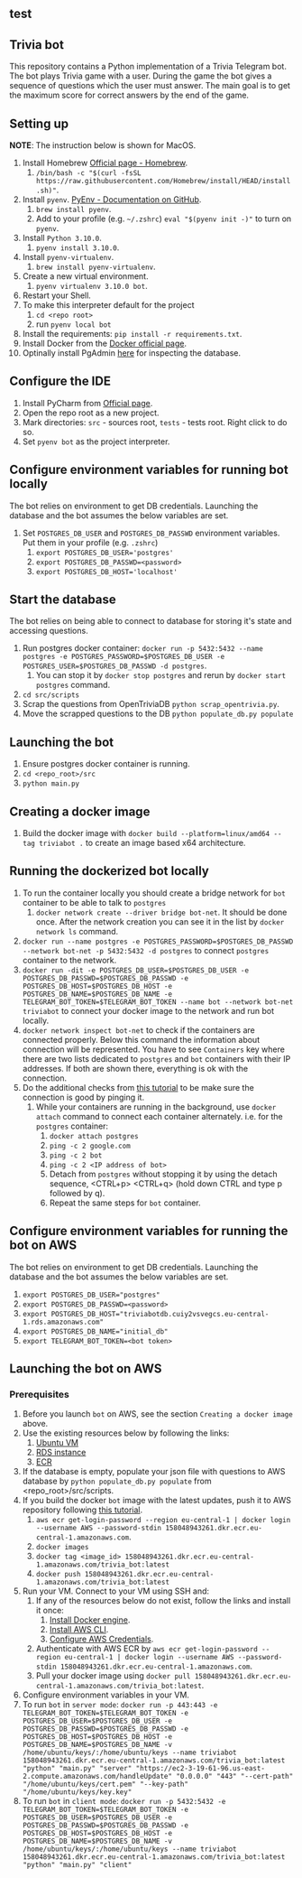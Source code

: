 ## test

## Trivia bot 
   This repository contains a Python implementation of a Trivia Telegram bot. The bot plays Trivia game with a user. During the game the bot gives a sequence of questions which the user must answer. The main goal is to get the maximum score for correct answers by the end of the game.

## Setting up


**NOTE**: The instruction below is shown for MacOS.
1. Install Homebrew [Official page - Homebrew](https://brew.sh/).
   1. `/bin/bash -c "$(curl -fsSL https://raw.githubusercontent.com/Homebrew/install/HEAD/install.sh)"`.
1. Install `pyenv`. [PyEnv - Documentation on GitHub](https://github.com/pyenv/pyenv).
   1. `brew install pyenv`.
   1. Add to your profile (e.g. `~/.zshrc`) `eval "$(pyenv init -)"` to turn on `pyenv`.
1. Install `Python 3.10.0`.
   1. `pyenv install 3.10.0`.
1. Install `pyenv-virtualenv`.
   1. `brew install pyenv-virtualenv`.
1. Create a new virtual environment.
   1. `pyenv virtualenv 3.10.0 bot`.
1. Restart your Shell.
1. To make this interpreter default for the project
   1. `cd <repo root>`
   1. run `pyenv local bot`
1. Install the requirements: `pip install -r requirements.txt`.
1. Install Docker from the [Docker official page](https://www.docker.com/).
1. Optinally install PgAdmin [here](https://www.postgresql.org/ftp/pgadmin/pgadmin4/) for inspecting the database.


## Configure the IDE

1. Install PyCharm from [Official page](https://www.jetbrains.com/pycharm/).
1. Open the repo root as a new project.
1. Mark directories: `src` - sources root, `tests` - tests root. Right click to do so.
1. Set `pyenv bot` as the project interpreter.


## Configure environment variables for running bot locally

The bot relies on environment to get DB credentials. Launching the database and the bot assumes the below variables are set.

1. Set `POSTGRES_DB_USER` and `POSTGRES_DB_PASSWD` environment variables. Put them in your profile (e.g. `.zshrc`)
   1. `export POSTGRES_DB_USER='postgres'`
   1. `export POSTGRES_DB_PASSWD=<password>`
   1. `export POSTGRES_DB_HOST='localhost'`


## Start the database

The bot relies on being able to connect to database for storing it's state and accessing questions.

1. Run postgres docker container: `docker run -p 5432:5432 --name postgres -e POSTGRES_PASSWORD=$POSTGRES_DB_USER -e POSTGRES_USER=$POSTGRES_DB_PASSWD -d postgres`.
   1. You can stop it by `docker stop postgres` and rerun by `docker start postgres` command.
1. `cd src/scripts`
1. Scrap the questions from OpenTriviaDB `python scrap_opentrivia.py`.
1. Move the scrapped questions to the DB `python populate_db.py populate`


## Launching the bot

1. Ensure postgres docker container is running.
1. `cd <repo_root>/src`
1. `python main.py`


## Creating a docker image 

1. Build the docker image with `docker build --platform=linux/amd64 --tag triviabot .` to create an image based x64 architecture. 


## Running the dockerized bot locally

1. To run the container locally you should create a bridge network for `bot` container to be able to talk to `postgres`
   1. `docker network create --driver bridge bot-net`. It should be done once. After the network creation you can see it in the list by `docker network ls` command. 
1. `docker run --name postgres -e POSTGRES_PASSWORD=$POSTGRES_DB_PASSWD --network bot-net -p 5432:5432 -d postgres` to connect `postgres` container to the network.
1. `docker run -dit -e POSTGRES_DB_USER=$POSTGRES_DB_USER -e POSTGRES_DB_PASSWD=$POSTGRES_DB_PASSWD -e POSTGRES_DB_HOST=$POSTGRES_DB_HOST -e POSTGRES_DB_NAME=$POSTGRES_DB_NAME -e TELEGRAM_BOT_TOKEN=$TELEGRAM_BOT_TOKEN --name bot --network bot-net triviabot` to connect your docker image to the network and run bot locally.
1. `docker network inspect bot-net` to check if the containers are connected properly. Below this command the information about connection will be represented. You have to see `Containers` key where there are two lists dedicated to `postgres` and `bot` containers with their IP addresses. If both are shown there, everything is ok with the connection. 
1. Do the additional checks from [this tutorial](https://docs.docker.com/network/network-tutorial-standalone/#use-user-defined-bridge-networks) to be make sure the connection is good by pinging it.
   1. While your containers are running in the background, use `docker attach` command to connect each container alternately. i.e. for the `postgres` container:
      1. `docker attach postgres`
      1. `ping -c 2 google.com`
      1. `ping -c 2 bot`
      1. `ping -c 2 <IP address of bot>`
      1. Detach from `postgres` without stopping it by using the detach sequence, <CTRL+p> <CTRL+q> (hold down CTRL and type p followed by q).
      1. Repeat the same steps for `bot` container.


## Configure environment variables for running the bot on AWS

The bot relies on environment to get DB credentials. Launching the database and the bot assumes the below variables are set.

   1. `export POSTGRES_DB_USER="postgres"`
   1. `export POSTGRES_DB_PASSWD=<password>`
   1. `export POSTGRES_DB_HOST="triviabotdb.cuiy2vsvegcs.eu-central-1.rds.amazonaws.com"`
   1. `export POSTGRES_DB_NAME="initial_db"`
   1. `export TELEGRAM_BOT_TOKEN=<bot token>`
  
 
## Launching the bot on AWS

### Prerequisites
1. Before you launch `bot` on AWS, see the section `Creating a docker image` above.
1. Use the existing resources below by following the links:
   1. [Ubuntu VM](https://us-east-2.console.aws.amazon.com/ec2/home?region=us-east-2#InstanceDetails:instanceId=i-0b7afdd7009dad6bc)
   1. [RDS instance](https://eu-central-1.console.aws.amazon.com/rds/home?region=eu-central-1#database:id=triviabotdb;is-cluster=false)
   1. [ECR](https://eu-central-1.console.aws.amazon.com/ecr/repositories?region=eu-central-1)
1. If the database is empty, populate your json file with questions to AWS database by `python populate_db.py populate` from <repo_root>/src/scripts.
1. If you build the docker `bot` image with the latest updates, push it to AWS repository following [this tutorial](https://docs.aws.amazon.com/AmazonECR/latest/userguide/docker-push-ecr-image.html).
   1. `aws ecr get-login-password --region eu-central-1 | docker login --username AWS --password-stdin 158048943261.dkr.ecr.eu-central-1.amazonaws.com`.
   1. `docker images`
   1. `docker tag <image_id> 158048943261.dkr.ecr.eu-central-1.amazonaws.com/trivia_bot:latest`
   1. `docker push 158048943261.dkr.ecr.eu-central-1.amazonaws.com/trivia_bot:latest`
1. Run your VM. Connect to your VM using SSH and:
   1. If any of the resources below do not exist, follow the links and install it once: 
      1. [Install Docker engine](https://docs.docker.com/engine/install/).
      1. [Install AWS CLI](https://docs.aws.amazon.com/cli/latest/userguide/getting-started-install.html).
      1. [Configure AWS Credentials](https://docs.aws.amazon.com/cli/latest/userguide/cli-configure-quickstart.html#cli-configure-quickstart-config).
   1. Authenticate with AWS ECR by `aws ecr get-login-password --region eu-central-1 | docker login --username AWS --password-stdin 158048943261.dkr.ecr.eu-central-1.amazonaws.com`.
   1. Pull your docker image using `docker pull 158048943261.dkr.ecr.eu-central-1.amazonaws.com/trivia_bot:latest`.
1. Configure environment variables in your VM. 
1. To run `bot` in `server mode`: `docker run -p 443:443 -e TELEGRAM_BOT_TOKEN=$TELEGRAM_BOT_TOKEN -e POSTGRES_DB_USER=$POSTGRES_DB_USER -e POSTGRES_DB_PASSWD=$POSTGRES_DB_PASSWD -e POSTGRES_DB_HOST=$POSTGRES_DB_HOST -e POSTGRES_DB_NAME=$POSTGRES_DB_NAME -v /home/ubuntu/keys/:/home/ubuntu/keys --name triviabot 158048943261.dkr.ecr.eu-central-1.amazonaws.com/trivia_bot:latest "python" "main.py" "server" "https://ec2-3-19-61-96.us-east-2.compute.amazonaws.com/handleUpdate" "0.0.0.0" "443" "--cert-path" "/home/ubuntu/keys/cert.pem" "--key-path" "/home/ubuntu/keys/key.key"`
1. To run `bot` in `client mode`: `docker run -p 5432:5432 -e TELEGRAM_BOT_TOKEN=$TELEGRAM_BOT_TOKEN -e POSTGRES_DB_USER=$POSTGRES_DB_USER -e POSTGRES_DB_PASSWD=$POSTGRES_DB_PASSWD -e POSTGRES_DB_HOST=$POSTGRES_DB_HOST -e POSTGRES_DB_NAME=$POSTGRES_DB_NAME -v /home/ubuntu/keys/:/home/ubuntu/keys --name triviabot 158048943261.dkr.ecr.eu-central-1.amazonaws.com/trivia_bot:latest "python" "main.py" "client"`
